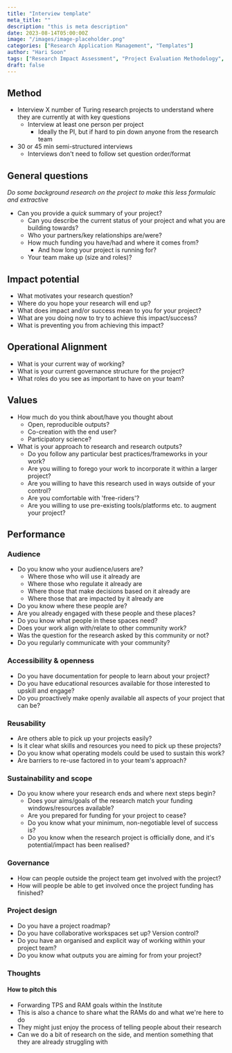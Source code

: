 ```yaml
---
title: "Interview template"
meta_title: ""
description: "this is meta description"
date: 2023-08-14T05:00:00Z
image: "/images/image-placeholder.png"
categories: ["Research Application Management", "Templates"]
author: "Hari Soon"
tags: ["Research Impact Assessment", "Project Evaluation Methodology", "Stakeholder Engagement", "Operational Alignment", "Research Values And Ethics", "Audience Identification And Engagement", "Accessibility And Openness", "Reusability And Sustainability", "Governance And Community Involvement", "Project Design And Management", "Impact Building And Storytelling", "Funding And Resource Management"]
draft: false
---
```


<!-- This content comes from https://github.com/alan-turing-institute/research-application-management/blob/main/docs/project_ram/interviews/interview_template.md -->

## Method

- Interview X number of Turing research projects to understand where they are currently at with key questions
  - Interview at least one person per project
    - Ideally the PI, but if hard to pin down anyone from the research team
- 30 or 45 min semi-structured interviews
  - Interviews don't need to follow set question order/format

## General questions

*Do some background research on the project to make this less formulaic and extractive*

- Can you provide a _quick_ summary of your project?
  - Can you describe the current status of your project and what you are building towards?
  - Who your partners/key relationships are/were?
  - How much funding you have/had and where it comes from?
    - And how long your project is running for?
  - Your team make up (size and roles)?

## Impact potential

- What motivates your research question?
- Where do you hope your research will end up?
- What does impact and/or success mean to you for your project?
- What are you doing now to try to achieve this impact/success?
- What is preventing you from achieving this impact?

## Operational Alignment

- What is your current way of working?
- What is your current governance structure for the project?
- What roles do you see as important to have on your team?

## Values

- How much do you think about/have you thought about
  - Open, reproducible outputs?
  - Co-creation with the end user?
  - Participatory science?
- What is your approach to research and research outputs?
  - Do you follow any particular best practices/frameworks in your work?
  - Are you willing to forego your work to incorporate it within a larger project?
  - Are you willing to have this research used in ways outside of your control?
  - Are you comfortable with 'free-riders'?
  - Are you willing to use pre-existing tools/platforms etc. to augment your project?

## Performance

### Audience

- Do you know who your audience/users are?
  - Where those who will use it already are
  - Where those who regulate it already are
  - Where those that make decisions based on it already are
  - Where those that are impacted by it already are
- Do you know where these people are?
- Are you already engaged with these people and these places?
- Do you know what people in these spaces need?
- Does your work align with/relate to other community work?
- Was the question for the research asked by this community or not?
- Do you regularly communicate with your community?

### Accessibility & openness

- Do you have documentation for people to learn about your project?
- Do you have educational resources available for those interested to upskill and engage?
- Do you proactively make openly available all aspects of your project that can be?

### Reusability

- Are others able to pick up your projects easily?
- Is it clear what skills and resources you need to pick up these projects?
- Do you know what operating models could be used to sustain this work?
- Are barriers to re-use factored in to your team's approach?

### Sustainability and scope

- Do you know where your research ends and where next steps begin?
  - Does your aims/goals of the research match your funding windows/resources available?
  - Are you prepared for funding for your project to cease?
  - Do you know what your minimum, non-negotiable level of success is?
  - Do you know when the research project is officially done, and it's potential/impact has been realised?

### Governance

- How can people outside the project team get involved with the project?
- How will people be able to get involved once the project funding has finished?

### Project design

- Do you have a project roadmap?
- Do you have collaborative workspaces set up? Version control?
- Do you have an organised and explicit way of working within your project team?
- Do you know what outputs you are aiming for from your project?

### Thoughts

#### How to pitch this

- Forwarding TPS and RAM goals within the Institute
- This is also a chance to share what the RAMs do and what we're here to do
- They might just enjoy the process of telling people about their research
- Can we do a bit of research on the side, and mention something that they are already struggling with

